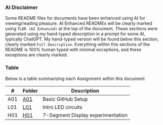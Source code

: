 ### AI Disclaimer
Some README files for documents have been enhanced using AI for viewing/reading pleasure. AI Enhanced READMEs will be clearly marked using `TLDR (AI Enhanced)` at the top of the document. These sections were generated using my hand-typed description in a prompt for some AI, typically ChatGPT. My hand-typed version will be found below this section, clearly marked `Full Description`. Everything within this sections of the README is 100% human typed with minimal exceptions, and these exceptions are clearly marked.

### Table
Below is a table summarizing each Assignment within this document

|  #  | Folder        | Description                             |
| --- | ------------- | --------------------------------------- |
| A01 | [A01](./A01/) | Basic GitHub Setup                      |
| L01 | [L01](./L01/) | Intro LED circuits                      |
| H01 | [H01](./H01/) | 7-Segment Display experimentation       | 